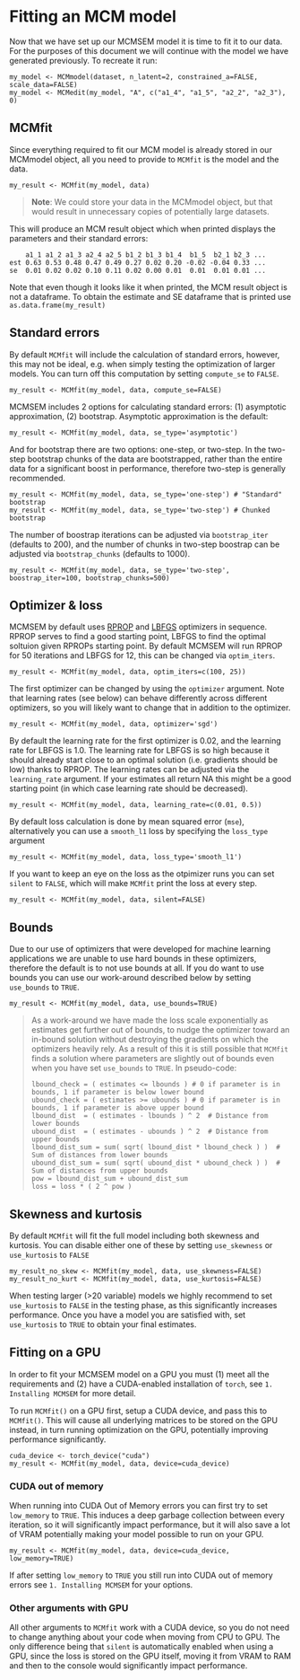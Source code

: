 # Fitting an MCM model

Now that we have set up our MCMSEM model it is time to fit it to our data. For the purposes of this document we will continue with the model we have generated previously. To recreate it run:
```  
my_model <- MCMmodel(dataset, n_latent=2, constrained_a=FALSE, scale_data=FALSE)
my_model <- MCMedit(my_model, "A", c("a1_4", "a1_5", "a2_2", "a2_3"), 0)
```

## MCMfit

Since everything required to fit our MCM model is already stored in our MCMmodel object, all you need to provide to `MCMfit` is the model and the data.

```
my_result <- MCMfit(my_model, data)
```

> **Note**: We could store your data in the MCMmodel object, but that would result in unnecessary copies of potentially large datasets.

This will produce an MCM result object which when printed displays the parameters and their standard errors:
``` 
    a1_1 a1_2 a1_3 a2_4 a2_5 b1_2 b1_3 b1_4  b1_5  b2_1 b2_3 ...
est 0.63 0.53 0.48 0.47 0.49 0.27 0.02 0.20 -0.02 -0.04 0.33 ...
se  0.01 0.02 0.02 0.10 0.11 0.02 0.00 0.01  0.01  0.01 0.01 ...
```
Note that even though it looks like it when printed, the MCM result object is not a dataframe. To obtain the estimate and SE dataframe that is printed use `as.data.frame(my_result)`

## Standard errors

By default `MCMfit` will include the calculation of standard errors, however, this may not be ideal, e.g. when simply testing the optimization of larger models. You can turn off this computation by setting `compute_se` to `FALSE`.

```
my_result <- MCMfit(my_model, data, compute_se=FALSE)
```

MCMSEM includes 2 options for calculating standard errors: (1) asymptotic approximation, (2) bootstrap. Asymptotic approximation is the default:

```
my_result <- MCMfit(my_model, data, se_type='asymptotic')
```

And for bootstrap there are two options: one-step, or two-step. In the two-step bootstrap chunks of the data are bootstrapped, rather than the entire data for a significant boost in performance, therefore two-step is generally recommended.

```
my_result <- MCMfit(my_model, data, se_type='one-step') # "Standard" bootstrap
my_result <- MCMfit(my_model, data, se_type='two-step') # Chunked bootstrap
```

The number of boostrap iterations can be adjusted via `bootstrap_iter` (defaults to 200), and the number of chunks in two-step boostrap can be adjusted via `bootstrap_chunks` (defaults to 1000).

```
my_result <- MCMfit(my_model, data, se_type='two-step', boostrap_iter=100, bootstrap_chunks=500)
```

## Optimizer & loss
MCMSEM by default uses [RPROP](https://pytorch.org/docs/stable/generated/torch.optim.Rprop.html?highlight=rprop#torch.optim.Rprop) and [LBFGS](https://pytorch.org/docs/stable/generated/torch.optim.LBFGS.html?highlight=lbfgs#torch.optim.LBFGS) optimizers in sequence. 
RPROP serves to find a good starting point, LBFGS to find the optimal soltuion given RPROPs starting point. By default MCMSEM will run RPROP for 50 iterations and LBFGS for 12, this can be changed via `optim_iters`.

```
my_result <- MCMfit(my_model, data, optim_iters=c(100, 25))
```

The first optimizer can be changed by using the `optimizer` argument. Note that learning rates (see below) can behave differently across different optimizers, so you will likely want to change that in addition to the optimizer.  

``` 
my_result <- MCMfit(my_model, data, optimizer='sgd')
```

By default the learning rate for the first optimizer is 0.02, and the learning rate for LBFGS is 1.0. The learning rate for LBFGS is so high because it should already start close to an optimal solution (i.e. gradients should be low) thanks to RPROP.
The learning rates can be adjusted via the `learning_rate` argument. If your estimates all return NA this might be a good starting point (in which case learning rate should be decreased).

```
my_result <- MCMfit(my_model, data, learning_rate=c(0.01, 0.5))
```

By default loss calculation is done by mean squared error (`mse`), alternatively you can use a `smooth_l1` loss by specifying the `loss_type` argument

```
my_result <- MCMfit(my_model, data, loss_type='smooth_l1')
```

If you want to keep an eye on the loss as the otpimizer runs you can set `silent` to `FALSE`, which will make `MCMfit` print the loss at every step.
```
my_result <- MCMfit(my_model, data, silent=FALSE)
```

## Bounds

Due to our use of optimizers that were developed for machine learning applications we are unable to use hard bounds in these optimizers, therefore the default is to not use bounds at all. If you do want to use bounds you can use our work-around described below by setting `use_bounds` to `TRUE`.

```
my_result <- MCMfit(my_model, data, use_bounds=TRUE)
```

> As a work-around we have made the loss scale exponentially as estimates get further out of bounds, to nudge the optimizer toward an in-bound solution without destroying the gradients on which the optimizers heavily rely.
> As a result of this it is still possible that `MCMfit` finds a solution where parameters are slightly out of bounds even when you have set `use_bounds` to `TRUE`. In pseudo-code:
>```
> lbound_check = ( estimates <= lbounds ) # 0 if parameter is in bounds, 1 if parameter is below lower bound
> ubound_check = ( estimates >= ubounds ) # 0 if parameter is in bounds, 1 if parameter is above upper bound
> lbound_dist  = ( estimates - lbounds ) ^ 2  # Distance from  lower bounds
> ubound_dist  = ( estimates - ubounds ) ^ 2  # Distance from  upper bounds
> lbound_dist_sum = sum( sqrt( lbound_dist * lbound_check ) )  # Sum of distances from lower bounds
> ubound_dist_sum = sum( sqrt( ubound_dist * ubound_check ) )  # Sum of distances from upper bounds
> pow = lbound_dist_sum + ubound_dist_sum
> loss = loss * ( 2 ^ pow ) 
>```

## Skewness and kurtosis
By default `MCMfit` will fit the full model including both skewness and kurtosis. You can disable either one of these by setting `use_skewness` or `use_kurtosis` to `FALSE`
```
my_result_no_skew <- MCMfit(my_model, data, use_skewness=FALSE)
my_result_no_kurt <- MCMfit(my_model, data, use_kurtosis=FALSE)
```

When testing larger (>20 variable) models we highly recommend to set `use_kurtosis` to `FALSE` in the testing phase, as this significantly increases performance. Once you have a model you are satisfied with, set `use_kurtosis` to `TRUE` to obtain your final estimates.

## Fitting on a GPU

In order to fit your MCMSEM model on a GPU you must (1) meet all the requirements and (2) have a CUDA-enabled installation of `torch`, see `1. Installing MCMSEM` for more detail.

To run `MCMfit()` on a GPU first, setup a CUDA device, and pass this to `MCMfit()`. This will cause all underlying matrices to be stored on the GPU instead, in turn running optimization on the GPU, potentially improving performance significantly.

``` 
cuda_device <- torch_device("cuda")
my_result <- MCMfit(my_model, data, device=cuda_device)
```

### CUDA out of memory

When running into CUDA Out of Memory errors you can first try to set `low_memory` to `TRUE`. This induces a deep garbage collection between every iteration, so it will significantly impact performance, but it will also save a lot of VRAM potentially making your model possible to run on your GPU.
               
```
my_result <- MCMfit(my_model, data, device=cuda_device, low_memory=TRUE)
```

If after setting `low_memory` to `TRUE` you still run into CUDA out of memory errors see `1. Installing MCMSEM` for your options.

### Other arguments with GPU

All other arguments to `MCMfit` work with a CUDA device, so you do not need to change anything about your code when moving from CPU to GPU. 
The only difference being that `silent` is automatically enabled when using a GPU, since the loss is stored on the GPU itself, moving it from VRAM to RAM and then to the console would significantly impact performance.